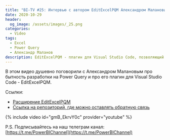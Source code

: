 ```yaml
---
title: "BI-TV #25: Интервью с автором EditExcelPQM Александром Малановым"
date: 2020-10-29
header:
  og_image: /assets/images/_25.png
categories:
  - Video
tags:
  - Excel
  - Power Query
  - Александр Маланов
description: EditExcelPQM - плагин для Visual Studio Code, позволяющий разом извлечь и запаковать обратно код M из XLSX файлов
---
```

<!-- markdownlint-disable MD040 MD013 -->
В этом видео душевно поговорили с Александром Малановым про бытность разработки на Power Query и про его плагин для Visual Studio Code - EditExcelPQM.

Ссылки:

- [Расширение EditExcelPQM](https://marketplace.visualstudio.com/items?itemName=AMalanov.editexcelpqm)
- [Ссылка на репозиторий, где можно оставлять обратную связь](https://github.com/amalanov/EditExcelPQM)

{% include video id="gmB_EkrvY0c" provider="youtube" %}

P.S. Подписывайтесь на наш телеграм канал: [https://t.me/PowerBIChannel](https://t.me/PowerBIChannel)

<!--  
<style>.embed-container { position: relative; padding-bottom: 56.25%; height: 0; overflow: hidden; max-width: 100%; } .embed-container iframe, .embed-container object, .embed-container embed { position: absolute; top: 0; left: 0; width: 100%; height: 100%; }</style><div class='embed-container'><iframe src='https://www.youtube.com/embed/XY7qf1wlgyU' frameborder='0' allowfullscreen></iframe></div>
-->  